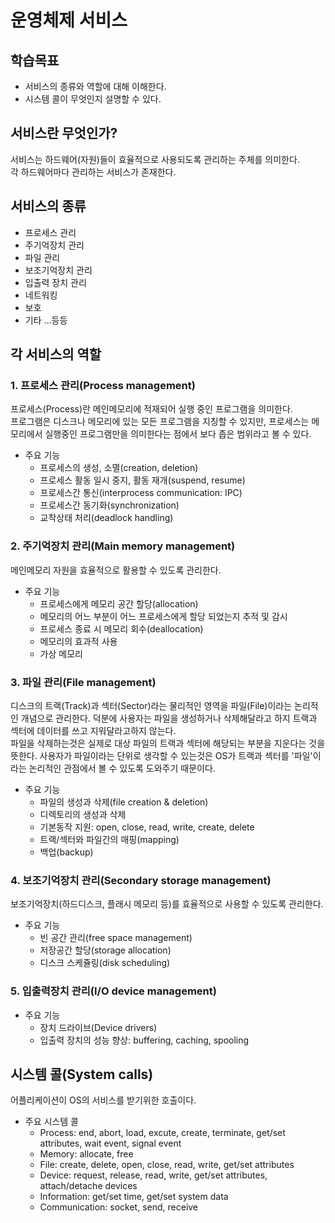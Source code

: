 # 운영체제 서비스

## 학습목표
* 서비스의 종류와 역할에 대해 이해한다.
* 시스템 콜이 무엇인지 설명할 수 있다.

## 서비스란 무엇인가?

서비스는 하드웨어(자원)들이 효율적으로 사용되도록 관리하는 주체를 의미한다.  
각 하드웨어마다 관리하는 서비스가 존재한다.

## 서비스의 종류
* 프로세스 관리
* 주기억장치 관리
* 파일 관리
* 보조기억장치 관리
* 입출력 장치 관리
* 네트워킹
* 보호
* 기타 ...등등

## 각 서비스의 역할
### 1. 프로세스 관리(Process management)
프로세스(Process)란 메인메모리에 적재되어 실행 중인 프로그램을 의미한다.  
프로그램은 디스크나 메모리에 있는 모든 프로그램을 지칭할 수 있지만, 프로세스는 메모리에서 실행중인 프로그램만을 의미한다는 점에서 보다 좁은 범위라고 볼 수 있다.  

* 주요 기능
    - 프로세스의 생성, 소멸(creation, deletion)
    - 프로세스 활동 일시 중지, 활동 재개(suspend, resume)
    - 프로세스간 통신(interprocess communication: IPC)
    - 프로세스간 동기화(synchronization)
    - 교착상태 처리(deadlock handling)

### 2. 주기억장치 관리(Main memory management)
메인메모리 자원을 효율적으로 활용할 수 있도록 관리한다.

* 주요 기능
    - 프로세스에게 메모리 공간 할당(allocation)
    - 메모리의 어느 부분이 어느 프로세스에게 할당 되었는지 추적 및 감시
    - 프로세스 종료 시 메모리 회수(deallocation)
    - 메모리의 효과적 사용
    - 가상 메모리

### 3. 파일 관리(File management)
디스크의 트랙(Track)과 섹터(Sector)라는 물리적인 영역을 파일(File)이라는 논리적인 개념으로 관리한다.
덕분에 사용자는 파일을 생성하거나 삭제해달라고 하지 트랙과 섹터에 데이터를 쓰고 지워달라고하지 않는다.  
파일을 삭제하는것은 실제로 대상 파일의 트랙과 섹터에 해당되는 부분을 지운다는 것을 뜻한다.
사용자가 파일이라는 단위로 생각할 수 있는것은 OS가 트랙과 섹터를 '파일'이라는 논리적인 관점에서 볼 수 있도록 도와주기 때문이다.


* 주요 기능
    - 파일의 생성과 삭제(file creation & deletion)
    - 디렉토리의 생성과 삭제
    - 기본동작 지원: open, close, read, write, create, delete
    - 트랙/섹터와 파일간의 매핑(mapping)
    - 백업(backup)

### 4. 보조기억장치 관리(Secondary storage management)
보조기억장치(하드디스크, 플래시 메모리 등)를 효율적으로 사용할 수 있도록 관리한다.

* 주요 기능
    - 빈 공간 관리(free space management)
    - 저장공간 할당(storage allocation)
    - 디스크 스케쥴링(disk scheduling)

### 5. 입출력장치 관리(I/O device management)
* 주요 기능
    - 장치 드라이브(Device drivers)
    - 입출력 장치의 성능 향상: buffering, caching, spooling

## 시스템 콜(System calls)
어플리케이션이 OS의 서비스를 받기위한 호출이다.
* 주요 시스템 콜
    - Process: end, abort, load, excute, create, terminate, get/set attributes, wait event, signal event
    - Memory: allocate, free
    - File: create, delete, open, close, read, write, get/set attributes
    - Device: request, release, read, write, get/set attributes, attach/detache devices
    - Information: get/set time, get/set system data
    - Communication: socket, send, receive